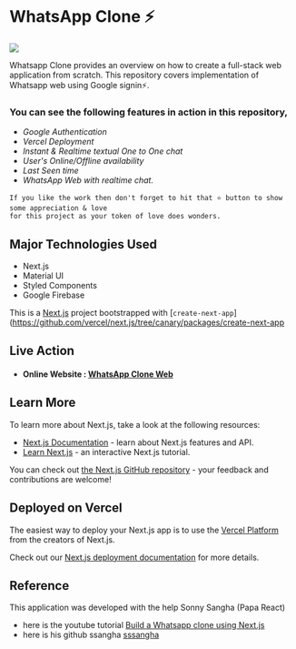 # WhatsApp Clone ⚡


![](assets/whclone4.png)

Whatsapp Clone provides an overview on how to create a full-stack web application from scratch. This repository covers implementation of Whatsapp web using Google signin⚡.

### You can see the following features in action in this repository,
* *Google Authentication*
* *Vercel Deployment*
* *Instant & Realtime textual One to One chat*
* *User's Online/Offline availability*
* *Last Seen time*
* *WhatsApp Web with realtime chat.*

```
If you like the work then don't forget to hit that ⭐ button to show some appreciation & love
for this project as your token of love does wonders.
```

## Major Technologies Used
- Next.js
- Material UI
- Styled Components
- Google Firebase

This is a [Next.js](https://nextjs.org/) project bootstrapped with [`create-next-app`](https://github.com/vercel/next.js/tree/canary/packages/create-next-app

## Live Action

* #### Online Website : <a href="https://whatsapp-project.vercel.app/">WhatsApp Clone Web</a>

## Learn More

To learn more about Next.js, take a look at the following resources:

- [Next.js Documentation](https://nextjs.org/docs) - learn about Next.js features and API.
- [Learn Next.js](https://nextjs.org/learn) - an interactive Next.js tutorial.

You can check out [the Next.js GitHub repository](https://github.com/vercel/next.js/) - your feedback and contributions are welcome!

## Deployed on Vercel

The easiest way to deploy your Next.js app is to use the [Vercel Platform](https://vercel.com/new?utm_medium=default-template&filter=next.js&utm_source=create-next-app&utm_campaign=create-next-app-readme) from the creators of Next.js.

Check out our [Next.js deployment documentation](https://nextjs.org/docs/deployment) for more details.

## Reference
This application was developed with the help  Sonny Sangha (Papa React)
- here is the youtube tutorial [Build a Whatsapp clone using Next.js](https://youtu.be/svlEVg0To_c)
- here is his github ssangha [sssangha](https://github.com/sonnysangha)

